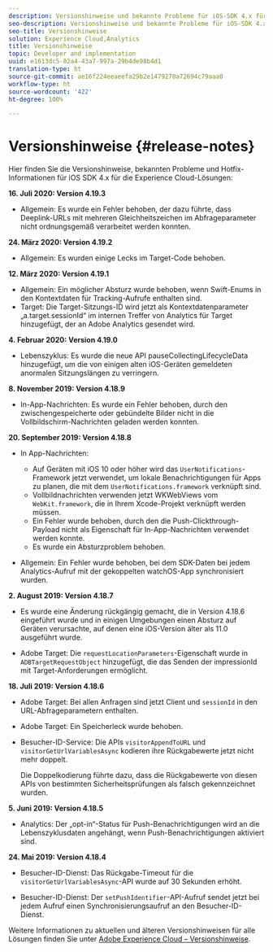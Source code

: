 ```yaml
---
description: Versionshinweise und bekannte Probleme für iOS-SDK 4.x für Experience Cloud-Lösungen.
seo-description: Versionshinweise und bekannte Probleme für iOS-SDK 4.x für Experience Cloud-Lösungen.
seo-title: Versionshinweise
solution: Experience Cloud,Analytics
title: Versionshinweise
topic: Developer and implementation
uuid: e1613dc5-02a4-43a7-997a-29b4de98b4d1
translation-type: ht
source-git-commit: ae16f224eeaeefa29b2e1479270a72694c79aaa0
workflow-type: ht
source-wordcount: '422'
ht-degree: 100%

---
```



# Versionshinweise {#release-notes}

Hier finden Sie die Versionshinweise, bekannten Probleme und Hotfix-Informationen für iOS SDK 4.x für die Experience Cloud-Lösungen:

**16. Juli 2020: Version 4.19.3**

* Allgemein: Es wurde ein Fehler behoben, der dazu führte, dass Deeplink-URLs mit mehreren Gleichheitszeichen im Abfrageparameter nicht ordnungsgemäß verarbeitet werden konnten.

**24. März 2020: Version 4.19.2**

* Allgemein: Es wurden einige Lecks im Target-Code behoben.

**12. März 2020: Version 4.19.1**

* Allgemein: Ein möglicher Absturz wurde behoben, wenn Swift-Enums in den Kontextdaten für Tracking-Aufrufe enthalten sind.
* Target: Die Target-Sitzungs-ID wird jetzt als Kontextdatenparameter „a.target.sessionId“ im internen Treffer von Analytics für Target hinzugefügt, der an Adobe Analytics gesendet wird.

**4. Februar 2020: Version 4.19.0**

* Lebenszyklus: Es wurde die neue API pauseCollectingLifecycleData hinzugefügt, um die von einigen alten iOS-Geräten gemeldeten anormalen Sitzungslängen zu verringern.

**8. November 2019: Version 4.18.9**

* In-App-Nachrichten: Es wurde ein Fehler behoben, durch den zwischengespeicherte oder gebündelte Bilder nicht in die Vollbildschirm-Nachrichten geladen werden konnten.

**20. September 2019: Version 4.18.8**

* In App-Nachrichten:

   * Auf Geräten mit iOS 10 oder höher wird das `UserNotifications`-Framework jetzt verwendet, um lokale Benachrichtigungen für Apps zu planen, die mit dem `UserNotifications.framework` verknüpft sind.
   * Vollbildnachrichten verwenden jetzt WKWebViews vom `WebKit.framework`, die in Ihrem Xcode-Projekt verknüpft werden müssen.
   * Ein Fehler wurde behoben, durch den die Push-Clickthrough-Payload nicht als Eigenschaft für In-App-Nachrichten verwendet werden konnte.
   * Es wurde ein Absturzproblem behoben.

* Allgemein: Ein Fehler wurde behoben, bei dem SDK-Daten bei jedem Analytics-Aufruf mit der gekoppelten watchOS-App synchronisiert wurden.

**2. August 2019: Version 4.18.7**

* Es wurde eine Änderung rückgängig gemacht, die in Version 4.18.6 eingeführt wurde und in einigen Umgebungen einen Absturz auf Geräten verursachte, auf denen eine iOS-Version älter als 11.0 ausgeführt wurde.

* Adobe Target: Die `requestLocationParameters`-Eigenschaft wurde in `ADBTargetRequestObject` hinzugefügt, die das Senden der impressionId mit Target-Anforderungen ermöglicht.

**18. Juli 2019: Version 4.18.6**

* Adobe Target: Bei allen Anfragen sind jetzt Client und `sessionId` in den URL-Abfrageparametern enthalten.
* Adobe Target: Ein Speicherleck wurde behoben.
* Besucher-ID-Service: Die APIs `visitorAppendToURL` und `visitorGetUrlVariablesAsync` kodieren ihre Rückgabewerte jetzt nicht mehr doppelt.

   Die Doppelkodierung führte dazu, dass die Rückgabewerte von diesen APIs von bestimmten Sicherheitsprüfungen als falsch gekennzeichnet wurden.

**5. Juni 2019: Version 4.18.5**

* Analytics: Der „opt-in“-Status für Push-Benachrichtigungen wird an die Lebenszyklusdaten angehängt, wenn Push-Benachrichtigungen aktiviert sind.

**24. Mai 2019: Version 4.18.4**

* Besucher-ID-Dienst: Das Rückgabe-Timeout für die
   `visitorGetUrlVariablesAsync`-API wurde auf 30 Sekunden erhöht.

* Besucher-ID-Dienst: Der `setPushIdentifier`-API-Aufruf sendet jetzt bei jedem Aufruf einen Synchronisierungsaufruf an den Besucher-ID-Dienst.

Weitere Informationen zu aktuellen und älteren Versionshinweisen für alle Lösungen finden Sie unter [Adobe Experience Cloud – Versionshinweise](https://docs.adobe.com/content/help/de-DE/release-notes/experience-cloud/current.html).
